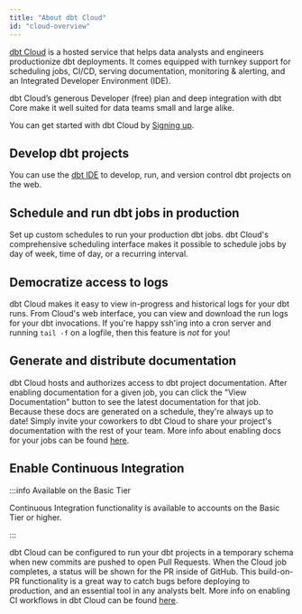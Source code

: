 ```yaml
---
title: "About dbt Cloud"
id: "cloud-overview"
---
```



[dbt Cloud](https://www.getdbt.com/product/) is a hosted service that helps data analysts and engineers productionize dbt deployments. It comes equipped with turnkey support for scheduling jobs, CI/CD, serving documentation, monitoring & alerting, and an Integrated Developer Environment (IDE).

dbt Cloud’s generous Developer (free) plan and deep integration with dbt Core make it well suited for data teams small and large alike.  

You can get started with dbt Cloud by [Signing up](https://www.getdbt.com/signup/).


## Develop dbt projects

You can use the [dbt IDE](the-dbt-ide) to develop, run, and version control dbt projects on the web.

## Schedule and run dbt jobs in production

Set up custom schedules to run your production dbt jobs. dbt Cloud's comprehensive scheduling interface makes it possible to schedule jobs by day of week, time of day, or a recurring interval.

<Lightbox src="/img/docs/dbt-cloud/overview-job-schedule.gif" title="Scheduling jobs with dbt Cloud"/>

## Democratize access to logs

dbt Cloud makes it easy to view in-progress and historical logs for your dbt runs. From Cloud's web interface, you can view and download the run logs for your dbt invocations. If you're happy ssh'ing into a cron server and running `tail -f` on a logfile, then this feature is *not* for you!

<Lightbox src="/img/docs/dbt-cloud/c3fe800-Screen_Shot_2019-02-08_at_6.53.29_PM.png" title="Viewing logs for a dbt run"/>

## Generate and distribute documentation

dbt Cloud hosts and authorizes access to dbt project documentation. After enabling documentation for a given job, you can click the "View Documentation" button to see the latest documentation for that job. Because these docs are generated on a schedule, they're always up to date! Simply invite your coworkers to dbt Cloud to share your project's documentation with the rest of your team. More info about enabling docs for your jobs can be found [here](cloud-generating-documentation).

<Lightbox src="/img/docs/dbt-cloud/b4f242f-view-docs.gif" title="Viewing documentation in dbt Cloud"/>

## Enable Continuous Integration 

:::info Available on the Basic Tier

Continuous Integration functionality is available to accounts on the Basic Tier or higher.

:::

dbt Cloud can be configured to run your dbt projects in a temporary schema when new commits are pushed to open Pull Requests. When the Cloud job completes, a status will be shown for the PR inside of GitHub. This build-on-PR functionality is a great way to catch bugs before deploying to production, and an essential tool in any analysts belt. More info on enabling CI workflows in dbt Cloud can be found [here](cloud-enabling-continuous-integration).

<Lightbox src="/img/docs/dbt-cloud/813b88c-Screen_Shot_2019-02-08_at_4.54.41_PM.png" title=""/>
